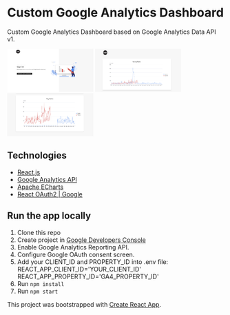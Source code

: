 # Custom Google Analytics Dashboard

Custom Google Analytics Dashboard based on Google Analytics Data API v1.

<p float="left">
    <img src="src/assets/homepage.png" alt="homepage" width="200" height="100"/>
    <img src="src/assets/dashboard-1.png" alt="dashboard" width="200" height="100"/>
    <img src="src/assets/dashboard-2.png" alt="dashboard" width="200" height="100"/>
</p>

## Technologies

-  [React.js](https://reactjs.org/)
-  [Google Analytics API](https://developers.google.com/analytics/devguides/reporting/data/v1)
-  [Apache ECharts](https://echarts.apache.org/en/index.html)
-  [React OAuth2 | Google](https://github.com/MomenSherif/react-oauth)

## Run the app locally

1. Clone this repo
2. Create project in [Google Developers Console](https://console.developers.google.com/)
3. Enable Google Analytics Reporting API.
4. Configure Google OAuth consent screen.
5. Add your CLIENT_ID and PROPERTY_ID into .env file:
   REACT_APP_CLIENT_ID='YOUR_CLIENT_ID'
   REACT_APP_PROPERTY_ID='GA4_PROPERTY_ID'
6. Run `npm install`
7. Run `npm start`

This project was bootstrapped with [Create React App](https://github.com/facebook/create-react-app).

